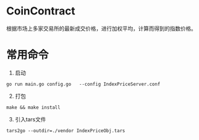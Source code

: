 # CoinContract
根据市场上多家交易所的最新成交价格，进行加权平均，计算而得到的指数价格。

# 常用命令
1. 启动
```
go run main.go config.go   --config IndexPriceServer.conf
```

2. 打包
```
make && make install
```

3. 引入tars文件
```
tars2go --outdir=./vendor IndexPriceObj.tars
```